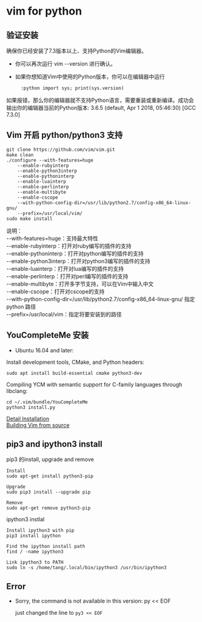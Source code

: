 
# vim for python

## 验证安装
确保你已经安装了7.3版本以上、支持Python的Vim编辑器。
* 你可以再次运行 vim --version 进行确认。
* 如果你想知道Vim中使用的Python版本，你可以在编辑器中运行

		:python import sys; print(sys.version)

如果报错，那么你的编辑器就不支持Python语言，需要重装或重新编译。成功会输出你的编辑器当前的Python版本:
3.6.5 (default, Apr  1 2018, 05:46:30)
[GCC 7.3.0]

## Vim 开启 python/python3 支持

	git clone https://github.com/vim/vim.git
	make clean
	./configure --with-features=huge 
		--enable-rubyinterp 
		--enable-python3interp 
		--enable-pythoninterp 
		--enable-luainterp 
		--enable-perlinterp 
		--enable-multibyte 
		--enable-cscope      
		--with-python-config-dir=/usr/lib/python2.7/config-x86_64-linux-gnu/ 
		--prefix=/usr/local/vim/
	sudo make install

说明：    
--with-features=huge：支持最大特性     
--enable-rubyinterp：打开对ruby编写的插件的支持     
--enable-pythoninterp：打开对python编写的插件的支持    
--enable-python3interp：打开对python3编写的插件的支持   
--enable-luainterp：打开对lua编写的插件的支持    
--enable-perlinterp：打开对perl编写的插件的支持    
--enable-multibyte：打开多字节支持，可以在Vim中输入中文    
--enable-cscope：打开对cscope的支持    
--with-python-config-dir=/usr/lib/python2.7/config-x86_64-linux-gnu/ 指定python 路径    
--prefix=/usr/local/vim：指定将要安装到的路径    


## YouCompleteMe 安装
* Ubuntu 16.04 and later:

Install development tools, CMake, and Python headers:

	sudo apt install build-essential cmake python3-dev

Compiling YCM with semantic support for C-family languages through libclang:

	cd ~/.vim/bundle/YouCompleteMe
	python3 install.py

[Detail Installation](https://github.com/Valloric/YouCompleteMe#linux-64-bit)    
[Building Vim from source](https://github.com/Valloric/YouCompleteMe/wiki/Building-Vim-from-source)    


## pip3 and ipython3 install
pip3 的install, upgrade and remove

	Install
	sudo apt-get install python3-pip

	Upgrade
	sudo pip3 install --upgrade pip

	Remove
	sudo apt-get remove python3-pip

ipython3 instlal

	Install ipython3 with pip
	pip3 install ipython

	Find the ipython install path
	find / -name ipython3

	Link ipython3 to PATH
	sudo ln -s /home/tang/.local/bin/ipython3 /usr/bin/ipython3


## Error
* Sorry, the command is not available in this version: py << EOF    

	just changed the line to `py3 << EOF`
